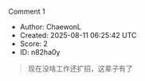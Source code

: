 Comment 1

- Author: ChaewonL
- Created: 2025-08-11 06:25:42 UTC
- Score: 2
- ID: n82ha0y

> 现在没啥工作还扩招，这辈子有了
